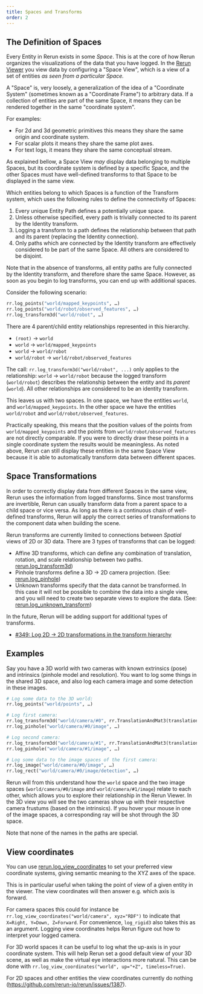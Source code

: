 ```yaml
---
title: Spaces and Transforms
order: 2
---
```


## The Definition of Spaces

Every Entity in Rerun exists in some *Space*. This is at the core of how Rerun organizes the visualizations of the data
that you have logged.  In the [Rerun Viewer](../reference/viewer.md) you view data by configuring a "Space View", which is a view
of a set of entities *as seen from a particular Space.*

A "Space" is, very loosely, a generalization of the idea of a "Coordinate System" (sometimes known as a "Coordinate Frame") to arbitrary data. If a collection of
entities are part of the same Space, it means they can be rendered together in the same "coordinate system".

For examples:
- For 2d and 3d geometric primitives this means they share the same origin and coordinate system.
- For scalar plots it means they share the same plot axes.
- For text logs, it means they share the same conceptual stream.

As explained bellow, a Space View *may* display data belonging to multiple Spaces, but its coordinate system is defined
by a specific Space, and the other Spaces must have well-defined transforms to that Space to be displayed in the same view.

Which entities belong to which Spaces is a function of the Transform system, which uses the following rules to define
the connectivity of Spaces:

1.  Every unique Entity Path defines a potentially unique space.
1.  Unless otherwise specified, every path is trivially connected to its parent by the Identity transform.
1.  Logging a transform to a path defines the relationship between that path and its parent (replacing the Identity
    connection).
1.  Only paths which are connected by the Identity transform are effectively considered to be part of the same
    Space. All others are considered to be disjoint.

Note that in the absence of transforms, all entity paths are fully connected by the Identity transform, and therefore
share the same Space. However, as soon as you begin to log transforms, you can end up with additional spaces.

Consider the following scenario:

```python
rr.log_points("world/mapped_keypoints", …)
rr.log_points("world/robot/observed_features", …)
rr.log_transform3d("world/robot", …)
```

There are 4 parent/child entity relationships represented in this hierarchy.

- `(root)` -> `world`
- `world` -> `world/mapped_keypoints`
- `world` -> `world/robot`
- `world/robot` -> `world/robot/observed_features`

The call: `rr.log_transform3d("world/robot", ...)` only applies to the relationship: `world` -> `world/robot` because the
logged transform (`world/robot`) describes the relationship between the entity and its _parent_ (`world`). All other 
relationships are considered to be an identity transform.

This leaves us with two spaces. In one space, we have the entities `world`, and `world/mapped_keypoints`. In the other
space we have the entities `world/robot` and `world/robot/observed_features`.

Practically speaking, this means that the position values of the points from `world/mapped_keypoints` and the points
from `world/robot/observed_features` are not directly comparable. If you were to directly draw these points in a single
coordinate system the results would be meaningless. As noted above, Rerun can still display these entities in the same
Space View because it is able to automatically transform data between different spaces.


## Space Transformations

In order to correctly display data from different Spaces in the same view, Rerun uses the information from logged
transforms. Since most transforms are invertible, Rerun can usually transform data from a parent space to a child space
or vice versa.  As long as there is a continuous chain of well-defined transforms, Rerun will apply the correct series
of transformations to the component data when building the scene.

Rerun transforms are currently limited to connections between _Spatial_ views of 2D or 3D data. There are 3 types of
transforms that can be logged:

- Affine 3D transforms, which can define any combination of translation, rotation, and scale relationship between two paths.
  [rerun.log_transform3d](https://ref.rerun.io/docs/python/latest/common/transforms/#rerun.log_transform3d))
- Pinhole transforms define a 3D -> 2D camera projection. (See:
  [rerun.log_pinhole](https://ref.rerun.io/docs/python/latest/common/transforms/#rerun.log_pinhole))
- Unknown transforms specify that the data cannot be transformed. In this case it will not be possible to combine the
  data into a single view, and you will need to create two separate views to explore the data. (See:
  [rerun.log_unknown_transform](https://ref.rerun.io/docs/python/latest/common/transforms/#rerun.log_unknown_transform))

In the future, Rerun will be adding support for additional types of transforms.
 - [#349: Log 2D -> 2D transformations in the transform hierarchy](https://github.com/rerun-io/rerun/issues/349)


## Examples

Say you have a 3D world with two cameras with known extrinsics (pose) and intrinsics (pinhole model and resolution). You want to log some things in the shared 3D space, and also log each camera image and some detection in these images.

```py
# Log some data to the 3D world:
rr.log_points("world/points", …)

# Log first camera:
rr.log_transform3d("world/camera/#0", rr.TranslationAndMat3(translation=cam0_pose.pos, matrix=cam0_pose.rot))
rr.log_pinhole("world/camera/#0/image", …)

# Log second camera:
rr.log_transform3d("world/camera/#1", rr.TranslationAndMat3(translation=cam1_pose.pos, matrix=cam1_pose.rot))
rr.log_pinhole("world/camera/#1/image", …)

# Log some data to the image spaces of the first camera:
rr.log_image("world/camera/#0/image", …)
rr.log_rect("world/camera/#0/image/detection", …)
```

Rerun will from this understand how the `world` space and the two image spaces (`world/camera/#0/image` and `world/camera/#1/image`) relate to each other, which allows you to explore their relationship in the Rerun Viewer. In the 3D view you will see the two cameras show up with their respective camera frustums (based on the intrinsics). If you hover your mouse in one of the image spaces, a corresponding ray will be shot through the 3D space.

Note that none of the names in the paths are special.


## View coordinates
You can use [rerun.log_view_coordinates](https://ref.rerun.io/docs/python/latest/common/transforms/#rerun.log_view_coordinates) to set your preferred view coordinate systems, giving semantic meaning to the XYZ axes of the space.

This is in particular useful when taking the point of view of a given entity in the viewer. The view coordinates will then answer e.g. which axis is forward.

For camera spaces this could for instance be `rr.log_view_coordinates("world/camera", xyz="RDF")` to indicate that `X=Right, Y=Down, Z=Forward`. For convenience, `log_rigid3` also takes this as an argument. Logging view coordinates helps Rerun figure out how to interpret your logged camera.

For 3D world spaces it can be useful to log what the up-axis is in your coordinate system. This will help Rerun set a good default view of your 3D scene, as well as make the virtual eye interactions more natural. This can be done with `rr.log_view_coordinates("world", up="+Z", timeless=True)`.

For 2D spaces and other entities the view coordinates currently do nothing (https://github.com/rerun-io/rerun/issues/1387).
